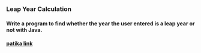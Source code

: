 ### Leap Year Calculation
#### Write a program to find whether the year the user entered is a leap year or not with Java.

#### [patika link](https://app.patika.dev/sewalcolak)
